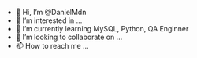 - 👋 Hi, I’m @DanielMdn
- 👀 I’m interested in ...
- 🌱 I’m currently learning MySQL, Python, QA Enginner
- 💞️ I’m looking to collaborate on ...
- 📫 How to reach me ...

<!---
DanielMdn/DanielMdn is a ✨ special ✨ repository because its `README.md` (this file) appears on your GitHub profile.
You can click the Preview link to take a look at your changes.
--->
